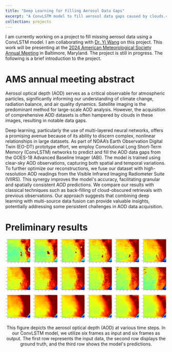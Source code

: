```yaml
---
title: "Deep Learning for Filling Aerosol Data Gaps"
excerpt: "A ConvLSTM model to fill aerosol data gaps caused by clouds.<br/><img src='/figures/projects/2023-dl-aerosol-1.png' width=500>"
collection: projects
---
```


I am currently working on a project to fill missing aerosol data using a ConvLSTM model. I am collaborating with [Dr. Yi Wang](https://www.linkedin.com/in/yi-wang-tamu/) on this project. This work will be presenting at the [2024 American Meteorological Society Annual Meeting](https://annual.ametsoc.org/index.cfm/2024/) in Baltimore, Maryland. The project is still in progress. The following is a brief introduction to the project.

AMS annual meeting abstract
===========================

Aerosol optical depth (AOD) serves as a critical observable for atmospheric particles, significantly informing our understanding of climate change, radiation balance, and air quality dynamics. Satellite imaging is the predominant method for large-scale AOD analysis. However, the acquisition of comprehensive AOD datasets is often hampered by clouds in these images, resulting in notable data gaps. 
 
Deep learning, particularly the use of multi-layered neural networks, offers a promising avenue because of its ability to discern complex, nonlinear relationships in large datasets. As part of NOAA’s Earth Observation Digital Twin (EO-DT) prototype effort, we employ Convolutional Long Short-Term Memory (ConvLSTM) networks to predict and fill the AOD data gaps from the GOES-18 Advanced Baseline Imager (ABI). The model is trained using clear-sky AOD observations, capturing both spatial and temporal variations. To further optimize our reconstructions, we fuse our dataset with high-resolution AOD readings from the Visible Infrared Imaging Radiometer Suite (VIIRS). This synergy improves the model's accuracy, facilitating granular and spatially consistent AOD predictions. We compare our results with classical techniques such as back-filling of cloud-obscured retrievals with previous observations. Our approach suggests that combining deep learning with multi-source data fusion can provide valuable insights, potentially addressing some persistent challenges in AOD data acquisition.

Preliminary results
===================

![ConvLSTM aerosol prediction](/figures/projects/2023-dl-aerosol-1.png)
<p style="text-align: center;">This figure depicts the aerosol optical depth (AOD) at various time steps. In our ConvLSTM model, we utilize six frames as input and six frames as output. The first row represents the input data, the second row displays the ground truth, and the third row shows the model's predictions.</p>
